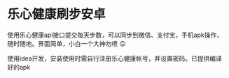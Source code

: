 # 乐心健康刷步安卓

使用乐心健康api接口提交每天步数，可以同步到微信、支付宝，手机apk操作，随时随地。界面简单，小白一个大神勿喷 :stuck_out_tongue: 


使用idea开发，安装使用时需自行注册乐心健康帐号，并设置密码。已提供编译好的apk
